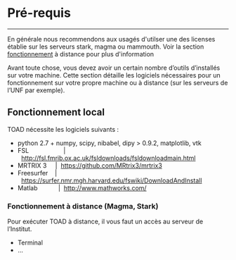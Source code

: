 # Pré-requis
---
En générale nous recommendons aux usagés d'utilser une des licenses établie sur les serveurs stark, magma ou mammouth.
Voir la section [fonctionnement](#fonctionnement)  à distance pour plus d'information

Avant toute chose, vous devez avoir un certain nombre d’outils d’installés sur votre machine.
Cette section détaille les logiciels nécessaires pour un fonctionnement sur votre propre machine ou à distance (sur les serveurs de l’UNF par exemple).

## Fonctionnement local

TOAD nécessite les logiciels suivants :

- python 2.7 + numpy, scipy, nibabel, dipy > 0.9.2, matplotlib, vtk
- FSL&nbsp;&nbsp;&nbsp;&nbsp;&nbsp;&nbsp;&nbsp;&nbsp;&nbsp;&nbsp;&nbsp;&nbsp;&nbsp;&nbsp;&nbsp;&nbsp;&nbsp;&nbsp;&nbsp;&nbsp;|&nbsp;&nbsp;http://fsl.fmrib.ox.ac.uk/fsldownloads/fsldownloadmain.html
- MRTRIX 3&nbsp;&nbsp;&nbsp;&nbsp;&nbsp;|&nbsp;&nbsp;https://github.com/MRtrix3/mrtrix3
- Freesurfer&nbsp;&nbsp;&nbsp; |&nbsp;&nbsp;https://surfer.nmr.mgh.harvard.edu/fswiki/DownloadAndInstall
- Matlab&nbsp;&nbsp;&nbsp;&nbsp;&nbsp;&nbsp;&nbsp;&nbsp;&nbsp;&nbsp;&nbsp;&nbsp;|&nbsp;&nbsp;http://www.mathworks.com/

### <a name="fonctionnement"></a> Fonctionnement à distance (Magma, Stark)

Pour exécuter TOAD à distance, il vous faut un accès au serveur de l’Institut.

- Terminal
- ...

